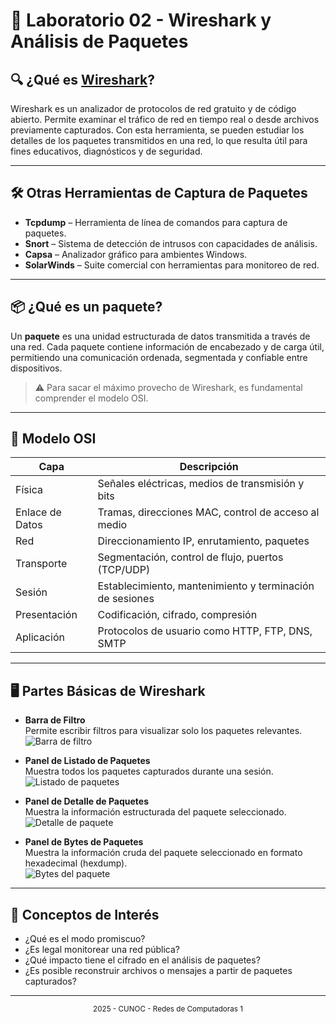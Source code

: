 # 🧪 Laboratorio 02 - Wireshark y Análisis de Paquetes

## 🔍 ¿Qué es [Wireshark](https://www.wireshark.org/)?

Wireshark es un analizador de protocolos de red gratuito y de código abierto. Permite examinar el tráfico de red en tiempo real o desde archivos previamente capturados. Con esta herramienta, se pueden estudiar los detalles de los paquetes transmitidos en una red, lo que resulta útil para fines educativos, diagnósticos y de seguridad.

---

## 🛠️ Otras Herramientas de Captura de Paquetes

- **Tcpdump** – Herramienta de línea de comandos para captura de paquetes.
- **Snort** – Sistema de detección de intrusos con capacidades de análisis.
- **Capsa** – Analizador gráfico para ambientes Windows.
- **SolarWinds** – Suite comercial con herramientas para monitoreo de red.

---

## 📦 ¿Qué es un paquete?

Un **paquete** es una unidad estructurada de datos transmitida a través de una red. Cada paquete contiene información de encabezado y de carga útil, permitiendo una comunicación ordenada, segmentada y confiable entre dispositivos.

> ⚠️ Para sacar el máximo provecho de Wireshark, es fundamental comprender el modelo OSI.

---

## 🧱 Modelo OSI

| Capa                | Descripción                                                                 |
|---------------------|------------------------------------------------------------------------------|
| Física              | Señales eléctricas, medios de transmisión y bits                             |
| Enlace de Datos     | Tramas, direcciones MAC, control de acceso al medio                         |
| Red                 | Direccionamiento IP, enrutamiento, paquetes                                 |
| Transporte          | Segmentación, control de flujo, puertos (TCP/UDP)                           |
| Sesión              | Establecimiento, mantenimiento y terminación de sesiones                    |
| Presentación        | Codificación, cifrado, compresión                                            |
| Aplicación          | Protocolos de usuario como HTTP, FTP, DNS, SMTP                             |

---

## 🖥️ Partes Básicas de Wireshark

- **Barra de Filtro**  
  Permite escribir filtros para visualizar solo los paquetes relevantes.  
  ![Barra de filtro](https://www.wireshark.org/docs/wsug_html_chunked/images/ws-filter-toolbar.png)

- **Panel de Listado de Paquetes**  
  Muestra todos los paquetes capturados durante una sesión.  
  ![Listado de paquetes](https://www.wireshark.org/docs/wsug_html_chunked/images/ws-list-pane.png)

- **Panel de Detalle de Paquetes**  
  Muestra la información estructurada del paquete seleccionado.  
  ![Detalle de paquete](https://www.wireshark.org/docs/wsug_html_chunked/images/ws-details-pane.png)

- **Panel de Bytes de Paquetes**  
  Muestra la información cruda del paquete seleccionado en formato hexadecimal (hexdump).  
  ![Bytes del paquete](https://www.wireshark.org/docs/wsug_html_chunked/images/ws-bytes-pane.png)

---

## 🧠 Conceptos de Interés

- ¿Qué es el modo promiscuo?  
- ¿Es legal monitorear una red pública?  
- ¿Qué impacto tiene el cifrado en el análisis de paquetes?  
- ¿Es posible reconstruir archivos o mensajes a partir de paquetes capturados?  

---

<div align="center">
<sub>2025 - CUNOC - Redes de Computadoras 1</sub>
</div>